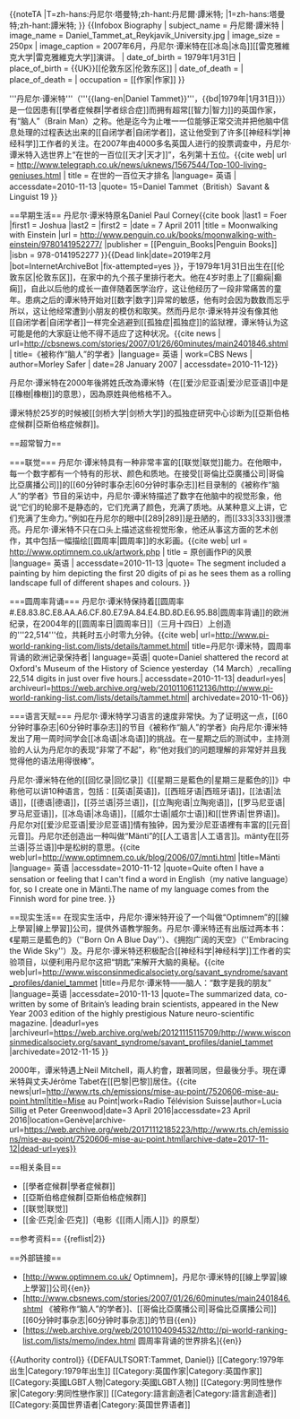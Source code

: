 {{noteTA
|T=zh-hans:丹尼尔·塔曼特;zh-hant:丹尼爾·譚米特;
|1=zh-hans:塔曼特;zh-hant:譚米特;
}}
{{Infobox Biography
| subject_name   = 丹尼爾·譚米特
| image_name     = Daniel_Tammet_at_Reykjavik_University.jpg
| image_size     = 250px
| image_caption  = 2007年6月，丹尼尔·谭米特在[[冰岛|冰岛]][[雷克雅維克大学|雷克雅維克大学]]演讲。
| date_of_birth  = 1979年1月31日
| place_of_birth = {{UK}}[[伦敦东区|伦敦东区]]
| date_of_death  =
| place_of_death =
| occupation     = [[作家|作家]]
}}

'''丹尼尔·谭米特'''（'''{{lang-en|Daniel Tammet}}'''，{{bd|1979年|1月31日}}）是一位因患有[[學者症候群|学者综合症]]而拥有超常[[智力|智力]]的英国作家，有“脑人”（Brain Man）之称。他是迄今为止唯一一位能够正常交流并把他脑中信息处理的过程表达出来的[[自闭学者|自闭学者]]，这让他受到了许多[[神经科学|神经科学]]工作者的关注。在2007年由4000多名英国人进行的投票调查中，丹尼尔·谭米特入选世界上“在世的一百位[[天才|天才]]”，名列第十五位。<ref>{{cite web| url = http://www.telegraph.co.uk/news/uknews/1567544/Top-100-living-geniuses.html | title = 在世的一百位天才排名 |language= 英语 | accessdate=2010-11-13 |quote= 15=Daniel Tammet（British）Savant & Linguist 19 }}</ref>

==早期生活==
丹尼尔·谭米特原名Daniel Paul Corney<ref name="MoonwalkingWithEinstein">{{cite book
 |last1     = Foer
 |first1    = Joshua
 |last2     = 
 |first2    = 
 |date      = 7 April 2011
 |title     = Moonwalking with Einstein
 |url       = http://www.penguin.co.uk/books/moonwalking-with-einstein/9780141952277/
 |publisher = [[Penguin_Books|Penguin Books]]
 |isbn      = 978-0141952277
}}{{Dead link|date=2019年2月 |bot=InternetArchiveBot |fix-attempted=yes }}</ref>，于1979年1月31日出生在[[伦敦东区|伦敦东区]]，在家中的九个孩子里排行老大。他在4岁时患上了[[癫痫|癫痫]]，自此以后他的成长一直伴随着医学治疗，这让他经历了一段非常痛苦的童年。患病之后的谭米特开始对[[数字|数字]]异常的敏感，他有时会因为数数而忘乎所以，这让他经常遭到小朋友的模仿和取笑。然而丹尼尔·谭米特并没有像其他[[自闭学者|自闭学者]]一样完全逃避到[[孤独症|孤独症]]的监狱裡，谭米特认为这可能是他的大家庭让他不得不适应了这种状况。<ref name=brainman>{{cite news | url=http://cbsnews.com/stories/2007/01/26/60minutes/main2401846.shtml | title=《被称作“脑人”的学者》|language= 英语 | work=CBS News | author=Morley Safer | date=28 January 2007 | accessdate=2010-11-12}}</ref>

丹尼尔·谭米特在2000年後將姓氏改為谭米特（在[[爱沙尼亚语|爱沙尼亚语]]中是[[橡樹|橡樹]]的意思），因為原姓與他格格不入。

谭米特於25岁的时候被[[剑桥大学|剑桥大学]]的孤独症研究中心诊断为[[亞斯伯格症候群|亞斯伯格症候群]]。

==超常智力==

===联觉===
丹尼尔·谭米特具有一种非常丰富的[[联觉|联觉]]能力。在他眼中，每一个数字都有一个特有的形状、颜色和质地。在接受[[哥倫比亞廣播公司|哥倫比亞廣播公司]]的[[60分钟时事杂志|60分钟时事杂志]]栏目录制的《被称作“脑人”的学者》节目的采访中，丹尼尔·谭米特描述了数字在他脑中的视觉形象，他说“它们的轮廓不是静态的，它们充满了颜色，充满了质地。从某种意义上讲，它们充满了生命力。”例如在丹尼尔的眼中[[289|289]]是丑陋的，而[[333|333]]很漂亮。<ref name="brainman"/>丹尼尔·谭米特不只在口头上描述这些视觉形象，他还从事这方面的艺术创作，其中包括一幅描绘[[圆周率|圆周率]]的水彩画。<ref>{{cite web| url = http://www.optimnem.co.uk/artwork.php | title = 原创画作Pi的风景 |language= 英语 | accessdate=2010-11-13 |quote= The segment included a painting by him depicting the first 20 digits of pi as he sees them as a rolling landscape full of different shapes and colours. }}</ref>

===圆周率背诵===
丹尼尔·谭米特保持着[[圆周率#.E8.83.8C.E8.AA.A6.CF.80.E7.9A.84.E4.BD.8D.E6.95.B8|圆周率背诵]]的欧洲纪录，在2004年的[[圆周率日|圆周率日]]（三月十四日）上创造的'''22,514'''位，共耗时五小时零九分钟。<ref>{{cite web| url=http://www.pi-world-ranking-list.com/lists/details/tammet.html| title=丹尼尔·谭米特，圆周率背诵的欧洲记录保持者| language=英语| quote=Daniel shattered the record at Oxford's Museum of the History of Science yesterday（14 March）,recalling 22,514 digits in just over five hours.| accessdate=2010-11-13| deadurl=yes| archiveurl=https://web.archive.org/web/20101106112136/http://www.pi-world-ranking-list.com/lists/details/tammet.html| archivedate=2010-11-06}}</ref>

===语言天赋===
丹尼尔·谭米特学习语言的速度非常快。为了证明这一点，[[60分钟时事杂志|60分钟时事杂志]]的节目《被称作“脑人”的学者》向丹尼尔·谭米特发出了用一周时间学会[[冰岛语|冰岛语]]的挑战。在一星期之后的测试中，主持测验的人认为丹尼尔的表现“非常了不起”，称“他对我们的问题理解的非常好并且我觉得他的语法用得很棒”。<ref name="brainman"/>

丹尼尔·谭米特在他的[[回忆录|回忆录]]《[[星期三是藍色的|星期三是藍色的]]》中称他可以讲10种语言，包括：[[英语|英语]]，[[西班牙语|西班牙语]]，[[法语|法语]]，[[德语|德语]]，[[芬兰语|芬兰语]]，[[立陶宛语|立陶宛语]]，[[罗马尼亚语|罗马尼亚语]]，[[冰岛语|冰岛语]]，[[威尔士语|威尔士语]]和[[世界语|世界语]]。丹尼尔对[[爱沙尼亚语|爱沙尼亚语]]情有独钟，因为爱沙尼亚语裡有丰富的[[元音|元音]]。丹尼尔还创造出一种叫做“Mänti”的[[人工语言|人工语言]]。mänty在[[芬兰语|芬兰语]]中是松树的意思。<ref>{{cite web|url=http://www.optimnem.co.uk/blog/2006/07/mnti.html |title=Mänti |language= 英语 |accessdate=2010-11-12 |quote=Quite often I have a sensation or feeling that I can't find a word in English（my native language）for, so I create one in Mänti.The name of my language comes from the Finnish word for pine tree. }}</ref>

==现实生活==
在现实生活中，丹尼尔·谭米特开设了一个叫做“Optimnem”的[[線上學習|線上學習]]公司，提供外语教学服务。丹尼尔·谭米特还有出版过两本书：《星期三是藍色的》（''Born On A Blue Day''）、《拥抱广阔的天空》（''Embracing the Wide Sky''）及。丹尼尔·谭米特还积极配合[[神经科学|神经科学]]工作者的实验项目，以便利用丹尼尔这把“钥匙”来解开大脑的奥秘。<ref>{{cite web|url=http://www.wisconsinmedicalsociety.org/savant_syndrome/savant_profiles/daniel_tammet |title=丹尼尔·谭米特——脑人：“数字是我的朋友” |language=英语 |accessdate=2010-11-13 |quote=The summarized data, co-written by some of Britain’s leading brain scientists, appeared in the New Year 2003 edition of the highly prestigious Nature neuro-scientific magazine. |deadurl=yes |archiveurl=https://web.archive.org/web/20121115115709/http://www.wisconsinmedicalsociety.org/savant_syndrome/savant_profiles/daniel_tammet |archivedate=2012-11-15 }}</ref>

2000年，谭米特遇上Neil Mitchell，兩人約會，跟著同居，但最後分手。現在谭米特與丈夫Jérôme Tabet在[[巴黎|巴黎]]居住。<ref name="Mise au Point">{{cite news|url=http://www.rts.ch/emissions/mise-au-point/7520606-mise-au-point.html|title=Mise au Point|work=Radio Télévision Suisse|author=Lucia Sillig et Peter Greenwood|date=3 April 2016|accessdate=23 April 2016|location=Genève|archive-url=https://web.archive.org/web/20171112185223/http://www.rts.ch/emissions/mise-au-point/7520606-mise-au-point.html|archive-date=2017-11-12|dead-url=yes}}</ref>

==相关条目==
* [[學者症候群|學者症候群]]
* [[亞斯伯格症候群|亞斯伯格症候群]]
* [[联觉|联觉]]
* [[金·匹克|金·匹克]]（电影《[[雨人|雨人]]》的原型）

==参考资料==
{{reflist|2}}

==外部链接==
* [http://www.optimnem.co.uk/ Optimnem]，丹尼尔·谭米特的[[線上學習|線上學習]]公司{{en}}
* [http://www.cbsnews.com/stories/2007/01/26/60minutes/main2401846.shtml 《被称作“脑人”的学者》]、[[哥倫比亞廣播公司|哥倫比亞廣播公司]][[60分钟时事杂志|60分钟时事杂志]]的节目{{en}}
* [https://web.archive.org/web/20101104094532/http://pi-world-ranking-list.com/lists/memo/index.html 圆周率背诵的世界排名]{{en}}

{{Authority control}}
{{DEFAULTSORT:Tammet, Daniel}}
[[Category:1979年出生|Category:1979年出生]]
[[Category:英国作家|Category:英国作家]]
[[Category:英國LGBT人物|Category:英國LGBT人物]]
[[Category:男同性戀作家|Category:男同性戀作家]]
[[Category:語言創造者|Category:語言創造者]]
[[Category:英国世界语者|Category:英国世界语者]]